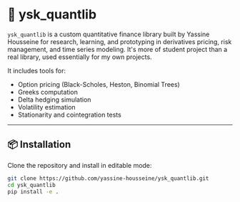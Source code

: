 # 🧠 ysk_quantlib

`ysk_quantlib` is a custom quantitative finance library built by Yassine Housseine for research, learning, and prototyping in derivatives pricing, risk management, and time series modeling. It's more of student project than a real library, used essentially for my own projects.

It includes tools for:

- Option pricing (Black-Scholes, Heston, Binomial Trees)
- Greeks computation
- Delta hedging simulation
- Volatility estimation
- Stationarity and cointegration tests

---

## 📦 Installation

Clone the repository and install in editable mode:

```bash
git clone https://github.com/yassine-housseine/ysk_quantlib.git
cd ysk_quantlib
pip install -e .
